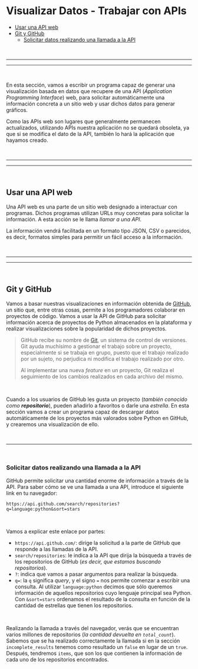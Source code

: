 # Visualizar Datos - Trabajar con APIs

<div id='index'></div>

* [Usar una API web](#usar-una-api-web)
* [Git y GitHub](#git-y-github)
    * [Solicitar datos realizando una llamada a la API](#solicitar-datos-realizando-una-llamada-a-la-API)


<!-- CÓMO HACER LOS ÍNDICES --> 

<!-- * Git y Github -->

<!-- 	* ... -->

<!-- * Hacker News API -->

<!-- 	* ... -->

<br/>

<hr/><hr/><br/>

En esta sección, vamos a escribir un programa capaz de generar una visualización basada en datos que recupere de una API (*Application Programming Interface*) web, para solicitar automáticamente una información concreta a un sitio web y usar dichos datos para generar gráficos.

Como las APIs web son lugares que generalmente permanecen actualizados, utilizando APIs nuestra aplicación no se quedará obsoleta, ya que si se modifica el dato de la API, también lo hará la aplicación que hayamos creado.

<br/>

<hr/><hr/><br/>

## Usar una API web

Una API web es una parte de un sitio web designado a interactuar con programas. Dichos programas utilizan URLs muy concretas para solicitar la información. A esta acción se le llama *llamar a una API*.

La información vendrá facilitada en un formato tipo JSON, CSV o parecidos, es decir, formatos simples para permitir un fácil acceso a la información.

<br/>

<hr/><hr/><br/>

## Git y GitHub

Vamos a basar nuestras visualizaciones en información obtenida de [GitHub](https://github.com/), un sitio que, entre otras cosas, permite a los programadores colaborar en proyectos de código. Vamos a usar la API de GitHub para solicitar información acerca de proyectos de Python almacenados en la plataforma y realizar visualizaciones sobre la popularidad de dichos proyectos.

> GitHub recibe su nombre de [Git](https://git-scm.com/), un sistema de control de versiones. Git ayuda muchísimo a gestionar el trabajo sobre un proyecto, especialmente si se trabaja en grupo, puesto que el trabajo realizado por un sujeto, no perjudica ni modifica el trabajo realizado por otro.
>
> Al implementar una nueva *feature* en un proyecto, Git realiza el seguimiento de los cambios realizados en cada archivo del mismo.

<br/>

Cuando a los usuarios de GitHub les gusta un proyecto (*también conocido como **repositorio***), pueden añadirlo a favoritos o darle una *estrella*. En esta sección vamos a crear un programa capaz de descargar datos automáticamente de los proyectos más valorados sobre Python en GitHub, y crearemos una visualización de ello.

<br/>

<hr/><br/>

### Solicitar datos realizando una llamada a la API

GitHub permite solicitar una cantidad enorme de información a través de la API. Para saber cómo se ve una llamada a una API, introduce el siguiente link en tu navegador:

```
https://api.github.com/search/repositories?q=language:python&sort=stars
```

<br/>

Vamos a explicar este enlace por partes:

* `https://api.github.com/`: dirige la solicitud a la parte de GitHub que responde a las llamadas de la API.
* `search/repositories`: le indica a la API que dirija la búsqueda a través de los repositorios de GitHub (*es decir, que estamos buscando repositorios*).
* `?`: indica que vamos a pasar argumentos para realizar la búsqueda.
* `q=`: la `q` significa *query*, y el signo `=` nos permite comenzar a escribir una consulta. Al utilizar `language:python` decimos que sólo queremos información de aquellos repositorios cuyo lenguaje principal sea Python. Con `&sort=stars` ordenamos el resultado de la consulta en función de la cantidad de estrellas que tienen los repositorios.

<br/>

Realizando la llamada a través del navegador, verás que se encuentran varios millones de repositorios (*la cantidad devuelta en `total_count`*). Sabemos que se ha realizado correctamente la llamada si en la sección `incomplete_results` tenemos como resultado un `false` en lugar de un `true`.  Después, tendremos `items`, que son los que contienen la información de cada uno de los repositorios encontrados.